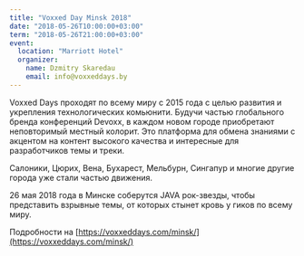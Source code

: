 ```yaml
---
title: "Voxxed Day Minsk 2018"
date: "2018-05-26T10:00:00+03:00"
term: "2018-05-26T21:00:00+03:00"
event:
  location: "Marriott Hotel"
  organizer:
    name: Dzmitry Skaredau
    email: info@voxxeddays.by
---
```


Voxxed Days проходят по всему миру с 2015 года с целью развития и укрепления технологических комьюнити. Будучи частью глобального бренда конференций Devoxx, в каждом новом городе приобретают неповторимый местный колорит. Это платформа для обмена знаниями с акцентом на контент высокого качества и интересные для разработчиков темы и треки.

Салоники, Цюрих, Вена, Бухарест, Мельбурн, Сингапур и многие другие города уже стали частью движения.

26 мая 2018 года в Минске соберутся JAVA рок-звезды, чтобы представить взрывные темы, от которых стынет кровь у гиков по всему миру.

Подробности на [https://voxxeddays.com/minsk/](https://voxxeddays.com/minsk/)
